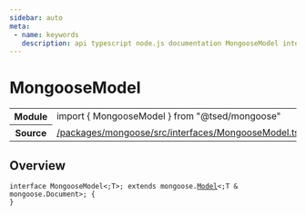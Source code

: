 ```yaml
---
sidebar: auto
meta:
 - name: keywords
   description: api typescript node.js documentation MongooseModel interface
---
```

# MongooseModel <Badge text="Interface" type="interface"/>
<!-- Summary -->
<section class="symbol-info"><table class="is-full-width"><tbody><tr><th>Module</th><td><div class="lang-typescript"><span class="token keyword">import</span> { MongooseModel }&nbsp;<span class="token keyword">from</span>&nbsp;<span class="token string">"@tsed/mongoose"</span></div></td></tr><tr><th>Source</th><td><a href="https://github.com/Romakita/ts-express-decorators/blob/v4.33.0/packages/mongoose/src/interfaces/MongooseModel.ts#L0-L0">/packages/mongoose/src/interfaces/MongooseModel.ts</a></td></tr></tbody></table></section>

<!-- Overview -->
## Overview


<pre><code class="typescript-lang "><span class="token keyword">interface</span> MongooseModel&lt<span class="token punctuation">;</span>T&gt<span class="token punctuation">;</span> <span class="token keyword">extends</span> mongoose.<a href="/api/mongoose/decorators/Model.html"><span class="token">Model</span></a>&lt<span class="token punctuation">;</span>T & mongoose.Document&gt<span class="token punctuation">;</span> <span class="token punctuation">{</span>
<span class="token punctuation">}</span></code></pre>